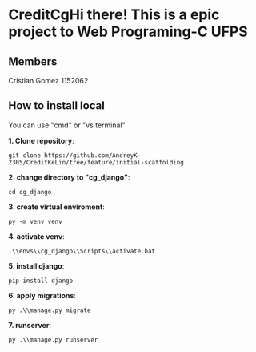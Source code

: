 # CreditCgHi there! This is a epic project to Web Programing-C  UFPS

## Members

Cristian Gomez 1152062

## How to install local

You can use "cmd" or "vs terminal"

**1. Clone repository**:

    git clone https://github.com/AndreyK-2305/CreditKeLin/tree/feature/initial-scaffolding

**2. change directory to "cg_django"**:

    cd cg_django


**3. create virtual enviroment**:

    py -m venv venv

**4. activate venv**:

    .\\envs\\cg_django\\Scripts\\activate.bat

**5. install django**:

    pip install django

**6. apply migrations**:

    py .\\manage.py migrate

**7. runserver**:

    py .\\manage.py runserver